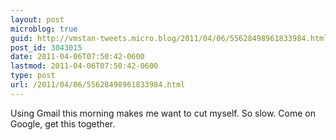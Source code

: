 ```yaml
---
layout: post
microblog: true
guid: http://vmstan-tweets.micro.blog/2011/04/06/55628498961833984.html
post_id: 3043015
date: 2011-04-06T07:50:42-0600
lastmod: 2011-04-06T07:50:42-0600
type: post
url: /2011/04/06/55628498961833984.html
---
```

Using Gmail this morning makes me want to cut myself. So slow. Come on Google, get this together.
